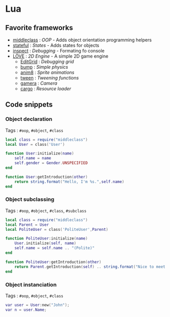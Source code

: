 # Lua

## Favorite frameworks

* [middleclass](https://github.com/kikito/middleclass) : *OOP* - Adds object orientation programming helpers
* [stateful](https://github.com/kikito/stateful.lua) : *States* - Adds states for objects
* [inspect](https://github.com/kikito/inspect.lua) : *Debugging* - Formating fo console
* [LÖVE](https://love2d.org/) : *2D Engine* - A simple 2D game engine
	* [EditGrid](https://github.com/bakpakin/Editgrid) : *Debugging grid*	 
	* [bump](https://github.com/kikito/bump.lua) : *Simple physics*
	* [anim8](https://github.com/kikito/anim8) : *Sprite animations*
	* [tween](https://github.com/kikito/tween.lua) : *Tweening functions*
	* [gamera](https://github.com/kikito/gamera/blob/master/gamera.luas) : *Camera*
	* [cargo](https://github.com/bjornbytes/cargo) : *Resource loader*

## Code snippets

### Object declaration

Tags : `#oop`, `#object`, `#class`

```lua
local class = require("middleclass")
local User = class('User')

function User:initialize(name)
	self.name = name
	self.gender = Gender.UNSPECIFIED
end

function User:getIntroduction(other)
	return string.format("Hello, I'm %s.",self.name)
end
```

### Object subclassing

Tags : `#oop`, `#object`, `#class`, `#subclass`

```lua
local class = require("middleclass")
local Parent = User
local PoliteUser = class('PoliteUser',Parent)

function PoliteUser:initialize(name)
	User.initialize(self, name)
	self.name = self.name .. "(Polite)"
end

function PoliteUser:getIntroduction(other)
	return Parent.getIntroduction(self) .. string.format("Nice to meet you %s !",other.name)
end

```
### Object instanciation

Tags : `#oop`, `#object`, `#class`

```lua
var user = User:new("John");
var n = user.Name;
```